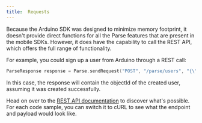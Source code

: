 ```yaml
---
title:  Requests
---
```


Because the Arduino SDK was designed to minimize memory footprint, it doesn't provide direct functions for all the Parse features that are present in the mobile SDKs. However, it does have the capability to call the REST API, which offers the full range of functionality.

For example, you could sign up a user from Arduino through a REST call:

```cpp
ParseResponse response = Parse.sendRequest("POST", "/parse/users", "{\"username\":\"cooldude6\",\"password\":\"p_n7!-e8\"}", "");
```

In this case, the response will contain the objectId of the created user, assuming it was created successfully.

Head on over to the [REST API documentation](rest/index.md) to discover what's possible. For each code sample, you can switch it to cURL to see what the endpoint and payload would look like.
